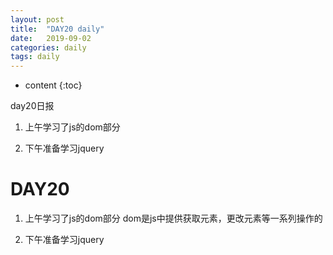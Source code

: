 ```yaml
---
layout: post
title:  "DAY20 daily"
date:   2019-09-02
categories: daily
tags: daily
---
```


* content
{:toc}

day20日报
1. 上午学习了js的dom部分

2. 下午准备学习jquery









# DAY20
1. 上午学习了js的dom部分
dom是js中提供获取元素，更改元素等一系列操作的

2. 下午准备学习jquery










